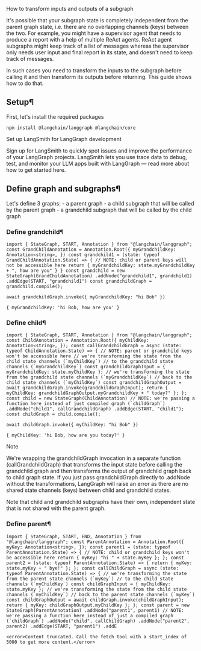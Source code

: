 How to transform inputs and outputs of a subgraph

It's possible that your subgraph state is completely independent from the parent graph state, i.e. there are no overlapping channels (keys) between the two. For example, you might have a supervisor agent that needs to produce a report with a help of multiple ReAct agents. ReAct agent subgraphs might keep track of a list of messages whereas the supervisor only needs user input and final report in its state, and doesn't need to keep track of messages.

In such cases you need to transform the inputs to the subgraph before calling it and then transform its outputs before returning. This guide shows how to do that.

## Setup¶

First, let's install the required packages

```
npm install @langchain/langgraph @langchain/core
```

Set up LangSmith for LangGraph development

Sign up for LangSmith to quickly spot issues and improve the performance of your LangGraph projects. LangSmith lets you use trace data to debug, test, and monitor your LLM apps built with LangGraph — read more about how to get started here.

## Define graph and subgraphs¶

Let's define 3 graphs: - a parent graph - a child subgraph that will be called by the parent graph - a grandchild subgraph that will be called by the child graph

### Define grandchild¶

```
import { StateGraph, START, Annotation } from "@langchain/langgraph"; const GrandChildAnnotation = Annotation.Root({ myGrandchildKey: Annotation<string>, }) const grandchild1 = (state: typeof GrandChildAnnotation.State) => { // NOTE: child or parent keys will not be accessible here return { myGrandchildKey: state.myGrandchildKey + ", how are you" } } const grandchild = new StateGraph(GrandChildAnnotation) .addNode("grandchild1", grandchild1) .addEdge(START, "grandchild1") const grandchildGraph = grandchild.compile();
```

```
await grandchildGraph.invoke({ myGrandchildKey: "hi Bob" })
```

```
{ myGrandchildKey: 'hi Bob, how are you' }
```

### Define child¶

```
import { StateGraph, START, Annotation } from "@langchain/langgraph"; const ChildAnnotation = Annotation.Root({ myChildKey: Annotation<string>, }); const callGrandchildGraph = async (state: typeof ChildAnnotation.State) => { // NOTE: parent or grandchild keys won't be accessible here // we're transforming the state from the child state channels (`myChildKey`) // to the grandchild state channels (`myGrandchildKey`) const grandchildGraphInput = { myGrandchildKey: state.myChildKey }; // we're transforming the state from the grandchild state channels (`myGrandchildKey`) // back to the child state channels (`myChildKey`) const grandchildGraphOutput = await grandchildGraph.invoke(grandchildGraphInput); return { myChildKey: grandchildGraphOutput.myGrandchildKey + " today?" }; }; const child = new StateGraph(ChildAnnotation) // NOTE: we're passing a function here instead of just compiled graph (`childGraph`) .addNode("child1", callGrandchildGraph) .addEdge(START, "child1"); const childGraph = child.compile();
```

```
await childGraph.invoke({ myChildKey: "hi Bob" })
```

```
{ myChildKey: 'hi Bob, how are you today?' }
```

Note

We're wrapping the grandchildGraph invocation in a separate function (callGrandchildGraph) that transforms the input state before calling the grandchild graph and then transforms the output of grandchild graph back to child graph state. If you just pass grandchildGraph directly to .addNode without the transformations, LangGraph will raise an error as there are no shared state channels (keys) between child and grandchild states.

Note that child and grandchild subgraphs have their own, independent state that is not shared with the parent graph.

### Define parent¶

```
import { StateGraph, START, END, Annotation } from "@langchain/langgraph"; const ParentAnnotation = Annotation.Root({ myKey: Annotation<string>, }); const parent1 = (state: typeof ParentAnnotation.State) => { // NOTE: child or grandchild keys won't be accessible here return { myKey: "hi " + state.myKey }; }; const parent2 = (state: typeof ParentAnnotation.State) => { return { myKey: state.myKey + " bye!" }; }; const callChildGraph = async (state: typeof ParentAnnotation.State) => { // we're transforming the state from the parent state channels (`myKey`) // to the child state channels (`myChildKey`) const childGraphInput = { myChildKey: state.myKey }; // we're transforming the state from the child state channels (`myChildKey`) // back to the parent state channels (`myKey`) const childGraphOutput = await childGraph.invoke(childGraphInput); return { myKey: childGraphOutput.myChildKey }; }; const parent = new StateGraph(ParentAnnotation) .addNode("parent1", parent1) // NOTE: we're passing a function here instead of just a compiled graph (`childGraph`) .addNode("child", callChildGraph) .addNode("parent2", parent2) .addEdge(START, "parent1") .addE

<error>Content truncated. Call the fetch tool with a start_index of 5000 to get more content.</error>